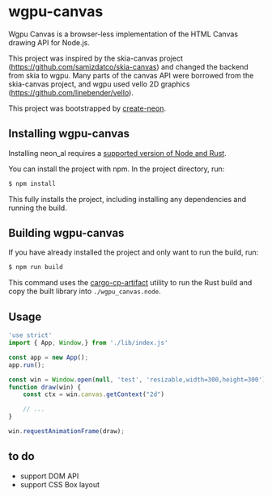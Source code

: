# wgpu-canvas
Wgpu Canvas is a browser-less implementation of the HTML Canvas drawing API for Node.js.

This project was inspired by the skia-canvas project (https://github.com/samizdatco/skia-canvas) and changed the backend from skia to wgpu. Many parts of the canvas API were borrowed from the skia-canvas project, and wgpu used vello 2D graphics (https://github.com/linebender/vello).

This project was bootstrapped by [create-neon](https://www.npmjs.com/package/create-neon).


## Installing wgpu-canvas
Installing neon_al requires a [supported version of Node and Rust](https://github.com/neon-bindings/neon#platform-support).

You can install the project with npm. In the project directory, run:

```sh
$ npm install
```

This fully installs the project, including installing any dependencies and running the build.

## Building wgpu-canvas

If you have already installed the project and only want to run the build, run:

```sh
$ npm run build
```

This command uses the [cargo-cp-artifact](https://github.com/neon-bindings/cargo-cp-artifact) utility to run the Rust build and copy the built library into `./wgpu_canvas.node`.

## Usage
```js
'use strict'
import { App, Window,} from './lib/index.js'

const app = new App();
app.run();

const win = Window.open(null, 'test', 'resizable,width=300,height=300');
function draw(win) {
    const ctx = win.canvas.getContext("2d")

    // ...
}

win.requestAnimationFrame(draw);

```

## to do
- support DOM API
- support CSS Box layout